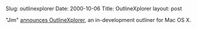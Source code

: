 Slug: outlinexplorer
Date: 2000-10-06
Title: OutlineXplorer
layout: post

&quot;Jim&quot; <a href="http://jim.roepcke.com/2000/10/05#1217">announces OutlineXplorer</a>, an in-development outliner for Mac OS X.
